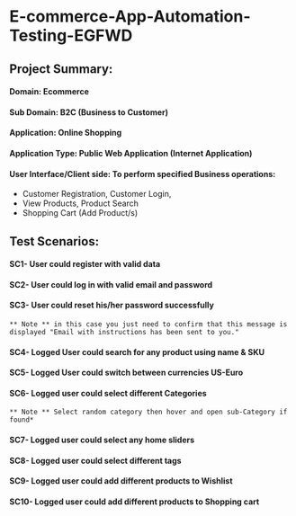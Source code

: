 # **E-commerce-App-Automation-Testing-EGFWD**

## **Project Summary:**


#### **Domain:** Ecommerce

#### **Sub Domain:** B2C (Business to Customer)

#### **Application:** Online Shopping

#### **Application Type:** Public Web Application (Internet Application)

#### **User Interface/Client side:** To perform specified Business operations:

- Customer Registration, Customer Login,
- View Products, Product Search
- Shopping Cart (Add Product/s)

## **Test Scenarios:**
#### SC1- User could register with valid data
#### SC2- User could log in with valid email and password
#### SC3- User could reset his/her password successfully
`** Note ** in this case you just need to confirm that this message is displayed "Email with instructions has been sent to you."`
#### SC4- Logged User could search for any product using name & SKU
#### SC5- Logged User could switch between currencies US-Euro
#### SC6- Logged user could select different Categories
`** Note ** Select random category then hover and open sub-Category if found*`
#### SC7- Logged user could select any home sliders
#### SC8- Logged user could select different tags
#### SC9- Logged user could add different products to Wishlist
#### SC10- Logged user could add different products to Shopping cart
